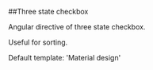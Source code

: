 ##Three state checkbox

Angular directive of three state checkbox. 

Useful for sorting. 

Default template: 'Material design'
